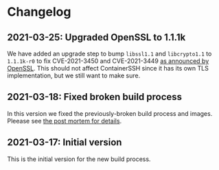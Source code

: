 # Changelog

## 2021-03-25: Upgraded OpenSSL to 1.1.1k

We have added an upgrade step to bump `libssl1.1` and `libcrypto1.1` to `1.1.1k-r0` to fix CVE-2021-3450 and CVE-2021-3449 [as announced by OpenSSL](https://www.openssl.org/news/vulnerabilities.html#y2021). This should not affect ContainerSSH since it has its own TLS implementation, but we still want to make sure.

## 2021-03-18: Fixed broken build process

In this version we fixed the previously-broken build process and images. Pleease see [the post mortem for details](https://containerssh.io/blog/2021/03/19/we-messed-up/).

## 2021-03-17: Initial version

This is the initial version for the new build process.
